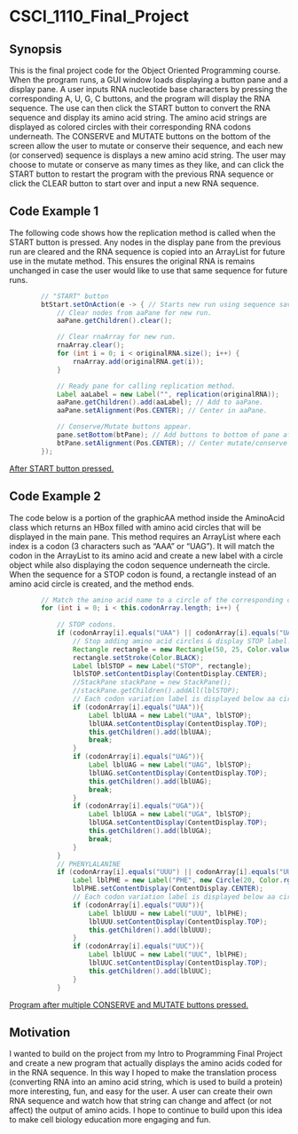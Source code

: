 # CSCI_1110_Final_Project

## Synopsis

This is the final project code for the Object Oriented Programming course.  When the program runs, a GUI window loads displaying a button pane and a display pane.  A user inputs RNA nucleotide base characters by pressing the corresponding A, U, G, C buttons, and the program will display the RNA sequence.  The use can then click the START button to convert the RNA sequence and display its amino acid string.  The amino acid strings are displayed as colored circles with their corresponding RNA codons underneath.  The CONSERVE and MUTATE buttons on the bottom of the screen allow the user to mutate or conserve their sequence, and each new (or conserved) sequence is displays a new amino acid string.  The user may choose to mutate or conserve as many times as they like, and can click the START button to restart the program with the previous RNA sequence or click the CLEAR button to start over and input a new RNA sequence.

## Code Example 1

The following code shows how the replication method is called when the START button is pressed.  Any nodes in the display pane from the previous run are cleared and the RNA sequence is copied into an ArrayList for future use in the mutate method.  This ensures the original RNA is remains unchanged in case the user would like to use that same sequence for future runs.  

```java
		// "START" button	
		btStart.setOnAction(e -> { // Starts new run using sequence saved in rnaPane.
			// Clear nodes from aaPane for new run.
			aaPane.getChildren().clear(); 

			// Clear rnaArray for new run.
			rnaArray.clear(); 		
			for (int i = 0; i < originalRNA.size(); i++) {
				rnaArray.add(originalRNA.get(i));
			}

			// Ready pane for calling replication method.
			Label aaLabel = new Label("", replication(originalRNA));
			aaPane.getChildren().add(aaLabel); // Add to aaPane.
			aaPane.setAlignment(Pos.CENTER); // Center in aaPane.

			// Conserve/Mutate buttons appear.
			pane.setBottom(btPane); // Add buttons to bottom of pane after Start button pressed.
			btPane.setAlignment(Pos.CENTER); // Center mutate/conserve buttons.
		});		   
```

[After START button pressed.](Code_Example_1.png)
   
## Code Example 2

The code below is a portion of the graphicAA method inside the AminoAcid class which returns an HBox filled with amino acid circles that will be displayed in the main pane.  This method requires an ArrayList where each index is a codon (3 characters such as “AAA” or “UAG”).  It will match the codon in the ArrayList to its amino acid and create a new label with a circle object while also displaying the codon sequence underneath the circle.  When the sequence for a STOP codon is found, a rectangle instead of an amino acid circle is created, and the method ends.

```java
		// Match the amino acid name to a circle of the corresponding color for the whole ArrayList.
		for (int i = 0; i < this.codonArray.length; i++) {
			
			// STOP codons.
			if (codonArray[i].equals("UAA") || codonArray[i].equals("UAG") || codonArray[i].equals("UGA")) { 
				// Stop adding amino acid circles & display STOP label.
				Rectangle rectangle = new Rectangle(50, 25, Color.valueOf("WHITE"));
				rectangle.setStroke(Color.BLACK);
				Label lblSTOP = new Label("STOP", rectangle);
				lblSTOP.setContentDisplay(ContentDisplay.CENTER);
				//StackPane stackPane = new StackPane();
				//stackPane.getChildren().addAll(lblSTOP);
				// Each codon variation label is displayed below aa circle.
				if (codonArray[i].equals("UAA")){
					Label lblUAA = new Label("UAA", lblSTOP);
					lblUAA.setContentDisplay(ContentDisplay.TOP);
					this.getChildren().add(lblUAA);
					break;
				}
				if (codonArray[i].equals("UAG")){
					Label lblUAG = new Label("UAG", lblSTOP);
					lblUAG.setContentDisplay(ContentDisplay.TOP);
					this.getChildren().add(lblUAG);
					break;
				}
				if (codonArray[i].equals("UGA")){
					Label lblUGA = new Label("UGA", lblSTOP);
					lblUGA.setContentDisplay(ContentDisplay.TOP);
					this.getChildren().add(lblUGA);
					break;
				}
			}
			// PHENYLALANINE
			if (codonArray[i].equals("UUU") || codonArray[i].equals("UUC")) {
				Label lblPHE = new Label("PHE", new Circle(20, Color.rgb(180, 134, 194)));
				lblPHE.setContentDisplay(ContentDisplay.CENTER);
				// Each codon variation label is displayed below aa circle.
				if (codonArray[i].equals("UUU")){
					Label lblUUU = new Label("UUU", lblPHE);
					lblUUU.setContentDisplay(ContentDisplay.TOP);
					this.getChildren().add(lblUUU);
				}
				if (codonArray[i].equals("UUC")){
					Label lblUUC = new Label("UUC", lblPHE);
					lblUUC.setContentDisplay(ContentDisplay.TOP);
					this.getChildren().add(lblUUC);
				}
			}
```

[Program after multiple CONSERVE and MUTATE buttons pressed.](Code_Example_2.png)

## Motivation

I wanted to build on the project from my Intro to Programming Final Project and create a new program that actually displays the amino acids coded for in the RNA sequence.  In this way I hoped to make the translation process (converting RNA into an amino acid string, which is used to build a protein) more interesting, fun, and easy for the user.  A user can create their own RNA sequence and watch how that string can change and affect (or not affect) the output of amino acids.  I hope to continue to build upon this idea to make cell biology education more engaging and fun. 
